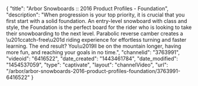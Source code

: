 {
    "title": "Arbor Snowboards :: 2016 Product Profiles - Foundation",
    "description": "When progression is your top priority, it is crucial that you first start with a solid foundation. An entry-level snowboard with class and style, the Foundation is the perfect board for the rider who is looking to take their snowboarding to the next level. Parabolic reverse camber creates a \u201ccatch-free\u201d riding experience for effortless turning and faster learning. The end result? You\u2019ll be on the mountain longer, having more fun, and reaching your goals in no time.",
    "channelid": "3763991",
    "videoid": "6416522",
    "date_created": "1443461784",
    "date_modified": "1454537059",
    "type": "captivate",
    "layout": "channelVideo",
    "url": "\/arbor\/arbor-snowboards-2016-product-profiles-foundation\/3763991-6416522"
}